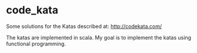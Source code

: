 # code_kata

Some solutions for the Katas described at: http://codekata.com/

The katas are implemented in scala. My goal is to implement the katas using functional programming.  
